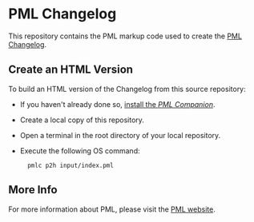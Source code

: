 # PML Changelog

This repository contains the PML markup code used to create the [PML Changelog].

## Create an HTML Version

To build an HTML version of the Changelog from this source repository:

- If you haven't already done so, [install the _PML Companion_].
- Create a local copy of this repository.
- Open a terminal in the root directory of your local repository.
- Execute the following OS command:

        pmlc p2h input/index.pml


## More Info

For more information about PML, please visit the [PML website].

<!-----------------------------------------------------------------------------
                               REFERENCE LINKS
------------------------------------------------------------------------------>

[PML website]: https://www.pml-lang.dev "Visit the PML website"
[PML Changelog]: https://www.pml-lang.dev/docs/changelog/index.html "View the online PML Changelog"
[install the _PML Companion_]: https://www.pml-lang.dev/downloads/install.html "Go to PMLC download page"

<!-- EOF -->
